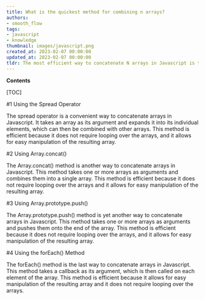 ```yaml
---
title: What is the quickest method for combining n arrays?
authors:
- smooth_flow
tags:
- javascript
- knowledge
thumbnail: images/javascript.png
created_at: 2023-02-07 00:00:00
updated_at: 2023-02-07 00:00:00
tldr: The most efficient way to concatenate N arrays in Javascript is to use the Array.prototype.concat() method.
---
```


**Contents**

[TOC]

#1 Using the Spread Operator

The spread operator is a convenient way to concatenate arrays in Javascript. It takes an array as its argument and expands it into its individual elements, which can then be combined with other arrays. This method is efficient because it does not require looping over the arrays, and it allows for easy manipulation of the resulting array.

#2 Using Array.concat()

The Array.concat() method is another way to concatenate arrays in Javascript. This method takes one or more arrays as arguments and combines them into a single array. This method is efficient because it does not require looping over the arrays and it allows for easy manipulation of the resulting array.

#3 Using Array.prototype.push()

The Array.prototype.push() method is yet another way to concatenate arrays in Javascript. This method takes one or more arrays as arguments and pushes them onto the end of the array. This method is efficient because it does not require looping over the arrays, and it allows for easy manipulation of the resulting array.

#4 Using the forEach() Method

The forEach() method is the last way to concatenate arrays in Javascript. This method takes a callback as its argument, which is then called on each element of the array. This method is efficient because it allows for easy manipulation of the resulting array and it does not require looping over the arrays.

